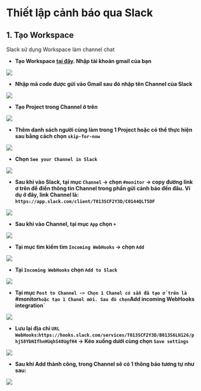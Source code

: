 # Thiết lập cảnh báo qua Slack
## 1. Tạo Workspace
Slack sử dụng Workspace làm channel chat 

- **Tạo Workspace [tại đây](https://slack.com/create#email). Nhập tài khoản gmail của bạn**

<img src=https://i.imgur.com/gqORgiC.png>

- **Nhập mã code được gửi vào Gmail sau đó nhập tên Channel của Slack**

<img src=https://i.imgur.com/3cVU18E.png>

- **Tạo Project trong Channel ở trên**

<img src=https://i.imgur.com/GaMqboR.png>

- **Thêm danh sách người cùng làm trong 1 Project hoặc có thể thực hiện sau bằng cách chọn `skip-for-now`**

<img src=https://i.imgur.com/2neUzUC.png>

- **Chọn `See your Channel in Slack`**

<img src=https://i.imgur.com/HUaIKJ5.png>

- **Sau khi vào Slack, tại mục `Channel` -> chọn `#monitor` -> copy đường link ơ trên để điền thông tin Channel trong phần gửi cảnh báo đến đâu. Ví dụ ở đây, link Channel là: `https://app.slack.com/client/T013SCF2Y3D/C0144QLT5DF`**

<img src=https://i.imgur.com/M0mcC7g.png>

- **Sau khi vào Channel, tại mục `App` chọn `+`**

<img src=https://i.imgur.com/QeWIlPW.png>

- **Tại mục tìm kiếm tìm `Incoming WebHooks` -> chọn `Add`**

<img src=https://i.imgur.com/75YKmYI.png>

- **Tại `Incoming WebHooks` chọn `Add to Slack`**

<img src=https://i.imgur.com/xE2xH6U.png>

- **Tại mục `Post to Channel -> Chọn 1 Chanel có sẵn đã tạo ở trên là `#monitor` hoặc tạo 1 Chanel mới. Sau đó chọn `Add incoming WebHooks integration`**

<img src=https://i.imgur.com/fHxPYHk.png>

- **Lưu lại địa chỉ `URL WebHooks`:`https://hooks.slack.com/services/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` -> Kéo xuống dưới cùng chọn `Save settings`**

<img src=https://i.imgur.com/ugi47TM.png>

- **Sau khi Add thành công, trong Channel sẽ có 1 thông báo tương tự như sau:**

<img src=https://i.imgur.com/iaNvS6I.png>
